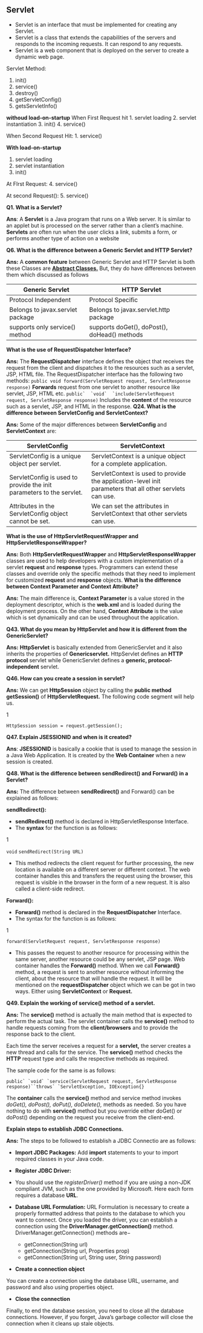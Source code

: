 ## Servlet
-   Servlet is an interface that must be implemented for creating any Servlet.
-   Servlet is a class that extends the capabilities of the servers and responds to the incoming requests. It can respond to any requests.
-   Servlet is a web component that is deployed on the server to create a dynamic web page.

Servlet Method:
1. init()
2. service()
3. destroy()
4. getServletConfig()
5. getsServletInfo()

**withoud load-on-startup**
When First Request hit 
	1. servlet loading
	2. servlet instantiation
	3. init()
	4. service()

When Second Request Hit:
	1. service()

**With load-on-startup**
1. servlet loading
2. servlet instantiation
3. init()

At FIrst Request:
4. service()

At second Request():
5. service()

**Q1. What is a Servlet?**

**Ans**: A  **Servlet** is a Java program that runs on a Web server. It is similar to an applet but is processed on the server rather than a client’s machine. **Servlets** are often run when the user clicks a link, submits a form, or performs another type of action on a website

**Q6. What is the difference between a Generic Servlet and HTTP Servlet?**

**Ans:** A  **common feature**  between Generic Servlet and HTTP Servlet is  both these Classes are  [**Abstract Classes.**](https://www.edureka.co/blog/abstract-classes-in-java/)  But, they do have differences between them which discussed as follows

|**Generic Servlet**|**HTTP Servlet**|
|--|--|
|Protocol Independent|Protocol Specific|
|Belongs to javax.servlet package|Belongs to javax.servlet.http package|
|supports only service() method|supports doGet(), doPost(), doHead() methods|

**What is the use of RequestDispatcher Interface?**

**Ans:** The **RequestDispatcher** interface defines the object that receives the request from the client and dispatches it to the resources such as a servlet, JSP, HTML file. The RequestDispatcher interface has the following two methods:
```public void forward(ServletRequest request, ServletResponse response)```
**Forwards**  request from one servlet to another resource like servlet, JSP, HTML etc.
````public`  `void`  `include(ServletRequest request, ServletResponse response)````
Includes the  **content**  of the resource such as a servlet, JSP, and HTML in the response.
**Q24. What is the difference between ServletConfig and ServletContext?**

**Ans:**  Some of the major differences between  **ServletConfig**  and  **ServletContext**  are:

|**ServletConfig**|**ServletContext**|
|--|--|
|ServletConfig is a unique object per servlet.|ServletContext is a unique object for a complete application.|
|ServletConfig is used to provide the init parameters to the servlet.|ServletContext is used to provide the application-level init parameters that all other servlets can use.|
|Attributes in the ServletConfig object cannot be set.|We can set the attributes in ServletContext that other servlets can use.|

**What is the use of HttpServletRequestWrapper and HttpServletResponseWrapper?**

**Ans:**  Both  **HttpServletRequestWrapper**  and  **HttpServletResponseWrapper**  classes are used to help developers with a custom implementation of a servlet  **request**  and  **response**  types. Programmers can extend these classes and override only the specific methods that they need to implement for customized  **request**  and  **response**  objects.
**What is the difference between Context Parameter and Context Attribute?**

**Ans:** The main difference is,  **Context Parameter**  is a value stored in the deployment descriptor, which is the  **web.xml**  and is loaded during the deployment process. On the other hand,  **Context Attribute**  is the value which is set dynamically and can be used throughout the application.

**Q43. What do you mean by HttpServlet and how it is different from the GenericServlet?**

**Ans:**  **HttpServlet**  is basically extended from GenericServlet and it also inherits the properties of  **Genericservlet.**  HttpServlet defines an  **HTTP protocol**  servlet while GenericServlet defines a  **generic, protocol-independent**  servlet.

**Q46.  How can you create a session in servlet?**

**Ans:** We can get  **HttpSession**  object by calling the  **public method getSession()**  of  **HttpServletRequest.** The following code segment will help us.

1

`HttpSession session = request.getSession();`

**Q47. Explain JSESSIONID and when is it created?**

**Ans**:  **JSESSIONID**  is basically a cookie that is used to manage the session in a Java Web Application. It is created by the  **Web Container**  when a new session is created.

**Q48. What is the difference between sendRedirect() and Forward() in a Servlet?**

**Ans:**  The difference between  **sendRedirect()**  and Forward() can be explained as follows:

**sendRedirect():**

-   **sendRedirect()**  method is declared in HttpServletResponse Interface.
-   The  **syntax**  for the function is as follows:

1

`void` `sendRedirect(String URL)`

-   This method redirects the client request for further processing, the new location is available on a different server or different context. The web container handles this and transfers the request using the browser, this request is visible in the browser in the form of a new request. It is also called a client-side redirect.

**Forward():**

-   **Forward()**  method is declared in the  **RequestDispatcher**  Interface.
-   The syntax for the function is as follows:

1

`forward(ServletRequest request, ServletResponse response)`

-   This passes the request to another resource for processing within the same server, another resource could be any servlet, JSP page. Web container handles the  **Forward()**  method. When we call  **Forward()**  method, a request is sent to another resource without informing the client, about the resource that will handle the request. It will be mentioned on the  **requestDispatcher**  object which we can be got in two ways. Either using  **ServletContext**  or  **Request.**



**Q49. Explain the working of service() method of a servlet.**

**Ans:**  The  **service()**  method is actually the main method that is expected to perform the actual task. The servlet container calls the  **service()**  method to handle requests coming from the  **client/browsers**  and to provide the response back to the client.

Each time the server receives a request for a  **servlet,**  the server creates a new thread and calls for the service. The  **service()**  method checks the  **HTTP**  request type and calls the respective methods as required.

The sample code for the same is as follows:
```
public` `void` `service(ServletRequest request, ServletResponse response)``throws` `ServletException, IOException{}
```


The  **container**  calls the  **service()**  method and service method invokes _doGet(), doPost(), doPut(), doDelete(),_  methods as needed. So you have nothing to do with  **service()**  method but you override either doGet() or doPost() depending on the request you receive from the client-end.

**Explain steps to establish JDBC Connections.**

**Ans:**  The steps to be followed to establish a JDBC Connectio are as follows:

-   **Import JDBC Packages:** Add **import** statements to your  to import required classes in your Java code.
    
-   **Register JDBC Driver:**
-   You should use the _registerDriver()_  method if you are using a non-JDK compliant JVM, such as the one provided by Microsoft. Here each form requires a database **URL**.
    
-   **Database URL Formulation:** URL Formulation is necessary to create a properly formatted address that points to the database to which you want to connect. Once you loaded the driver, you can establish a connection using the  **DriverManager.getConnection()** method. DriverManager.getConnection() methods are−
    
    -   getConnection(String url)
    -   getConnection(String url, Properties prop)
    -   getConnection(String url, String user, String password)

-   **Create a connection object**

You can create a connection using the database URL, username, and password and also using properties object.

-   **Close the connection**

Finally, to end the database session, you need to close all the database connections. However, if you forget, Java’s garbage collector will close the connection when it cleans up stale objects.
